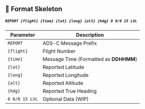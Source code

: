 ## 🩻 Format Skeleton
##### `REPORT {flight} {time} {lat} {long} {alt} {hdg} 0 0/0 15 LVL`

| Parameter | Description |
| -- | -- |
| `REPORT` | ADS-C Message Prefix |
| `{flight}` | Flight Number |
| `{time}` | Message Time (Formatted as **DDHHMM**) |
| `{lat}` | Reported Latitude |
| `{long}` | Reported Longitude |
| `{alt}` | Reported Altitude |
| `{hdg}` | Reported True Heading |
| `0 0/0 15 LVL` | Optional Data (WIP) |

